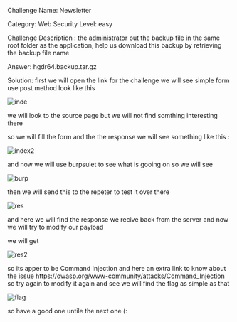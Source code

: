 
Challenge Name:  Newsletter


Category: Web Security
Level: easy 

Challenge Description :
the administrator put the backup file in the same root folder as the application,
help us download this backup by retrieving the backup file name

Answer: hgdr64.backup.tar.gz

Solution:
first we will open the link for the challenge we will see simple form use post method look like this

![inde](https://user-images.githubusercontent.com/56412281/134555263-a1f6225f-111f-48da-8b0e-d8ead37a2d24.png)

we will look to the source page but we will not find somthing interesting there

so we will fill the form and the the response we will see something like this :

![index2](https://user-images.githubusercontent.com/56412281/134555269-3dcfd4fb-b299-4879-8c92-fd3023cd38ce.png)

and now we will use burpsuiet to see what is gooing on so we will see 

![burp](https://user-images.githubusercontent.com/56412281/134555281-d8401fd8-e013-4683-a1c1-24b10dcf7790.png)


then we will send this to the repeter to test it over there

![res](https://user-images.githubusercontent.com/56412281/134555288-16d62d1a-fbac-47d2-b94f-1b389134ffeb.png)


and here we will find the response we recive back from the server and now we will try to modify our payload

we will get 

![res2](https://user-images.githubusercontent.com/56412281/134555326-2fba057d-67ab-497e-a771-5297f201419a.png)


so its apper to be Command Injection and here an extra link to know about the issue 
https://owasp.org/www-community/attacks/Command_Injection
so try again to modify it again and see we will find the flag as simple as that

![flag](https://user-images.githubusercontent.com/56412281/134555351-fe7380f6-c678-4f77-959e-c58f3c98dc17.png)

so have a good one untile the next one (: 


